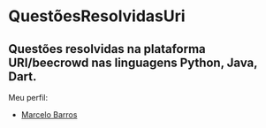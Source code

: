 # QuestõesResolvidasUri
Questões resolvidas na plataforma URI/beecrowd nas linguagens Python, Java, Dart.
---
Meu perfil: 
- [Marcelo Barros](https://www.beecrowd.com.br/judge/pt/profile/239927)
